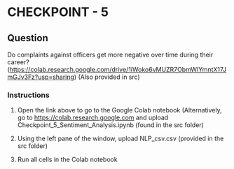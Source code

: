 # CHECKPOINT - 5

## Question

Do complaints against officers get more negative over time during their career? 
(https://colab.research.google.com/drive/1iWoko6vMUZR7ObmWlYmntX17JmGJv3Fz?usp=sharing)
(Also provided in src)

### Instructions 

1. Open the link above to go to the Google Colab notebook 
(Alternatively, go to https://colab.research.google.com and upload Checkpoint_5_Sentiment_Analysis.ipynb (found in the src folder)

2. Using the left pane of the window, upload NLP_csv.csv (provided in the src folder)

3. Run all cells in the Colab notebook
